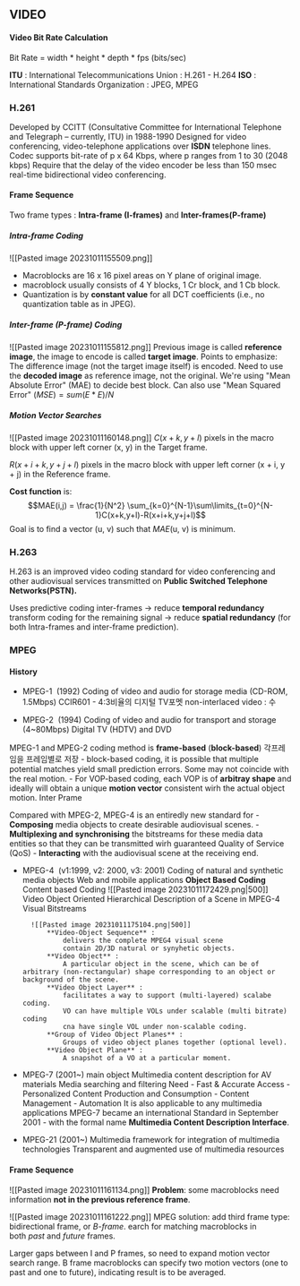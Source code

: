 ## VIDEO
#### Video Bit Rate Calculation
Bit Rate = width * height * depth * fps (bits/sec)

**ITU** : International Telecommunications Union : H.261 - H.264
**ISO** : International Standards Organization : JPEG, MPEG
### H.261
Developed by CCITT (Consultative Committee for International Telephone and Telegraph – currently, ITU) in 1988-1990 
Designed for video conferencing, video-telephone applications over **ISDN** telephone lines. 
Codec supports bit-rate of p x 64 Kbps, where p ranges from 1 to 30 (2048 kbps) 
Require that the delay of the video encoder be less than 150 msec real-time bidirectional video conferencing.

#### Frame Sequence
Two frame types : **Intra-frame (I-frames)** and **Inter-frames(P-frame)**

##### Intra-frame Coding
![[Pasted image 20231011155509.png]]
- Macroblocks are 16 x 16 pixel areas on Y plane of original image.
- macroblock usually consists of 4 Y blocks, 1 Cr block, and 1 Cb block.
- Quantization is by **constant value** for all DCT coefficients (i.e., no quantization table as in JPEG).

##### Inter-frame (P-frame) Coding
![[Pasted image 20231011155812.png]]
Previous image is called **reference image**, the image to encode is called **target image**.
Points to emphasize:
The difference image (not the target image itself) is encoded.
Need to use the **decoded image** as reference image, not the original.
We're using "Mean Absolute Error" (MAE) to decide best block.
	Can also use "Mean Squared Error" $(MSE) = sum(E*E)/N$

##### Motion Vector Searches
![[Pasted image 20231011160148.png]]
$C(x + k, y + l)$ pixels in the macro block with upper left corner (x, y) in the Target frame.

$R(x + i + k, y + j + l)$ pixels in the macro block with upper left corner (x + i, y + j) in the Reference frame.

**Cost function** is:
$$MAE(i,j) = \frac{1}{N^2} \sum_{k=0}^{N-1}\sum\limits_{t=0}^{N-1}C(x+k,y+l)-R(x+i+k,y+j+l)$$
Goal is to find a vector (u, v) such that _MAE_(u, v) is minimum.
### H.263
H.263 is an improved video coding standard for video conferencing and other audiovisual services transmitted on **Public Switched Telephone Networks(PSTN).**

Uses predictive coding inter-frames -> reduce **temporal redundancy** 
transform coding for the remaining signal -> reduce **spatial redundancy** 
	(for both Intra-frames and inter-frame prediction).
### MPEG
#### History
- MPEG-1  (1992)
	Coding of video and audio for storage media (CD-ROM, 1.5Mbps)
	CCIR601 - 4:3비율의 디지털 TV포멧
	non-interlaced video : 수

- MPEG-2  (1994)
	Coding of video and audio for transport and storage (4~80Mbps)
	Digital TV (HDTV) and DVD

MPEG-1 and MPEG-2 coding method is **frame-based**  (**block-based**)
	각프레임을 프레임별로 저장
	- block-based coding, it is possible that multiple potential matches yield small prediction errors. Some may not coincide with the real motion.
	- For VOP-based coding, each VOP is of **arbitray shape** and ideally will obtain a unique **motion vector** consistent wirh the actual object motion.
	Inter Prame

Compared with MPEG-2, MPEG-4 is an entiredly new standard for
	- **Composing** media objects to create desirable audiovisual scenes.
	- **Multiplexing and synchronising** the bitstreams for these media data entities so that they can be transmitted wirh guaranteed Quality of Service (QoS)
	- **Interacting** with the audiovisual scene at the receiving end.

- MPEG-4  (v1:1999, v2: 2000, v3: 2001)
	Coding of natural and synthetic media objects
	Web and mobile applications
	**Object Based Coding**
	Content based Coding
		![[Pasted image 20231011172429.png|500]]
		Video Object Oriented Hierarchical Description of a Scene in MPEG-4 Visual Bitstreams
		
		![[Pasted image 20231011175104.png|500]]
			**Video-Object Sequence** : 
				delivers the complete MPEG4 visual scene
				contain 2D/3D natural or synyhetic objects.
			**Video Object** : 
				A particular object in the scene, which can be of arbitrary (non-rectangular) shape corresponding to an object or background of the scene.
			**Video Object Layer** :
				facilitates a way to support (multi-layered) scalabe coding.
				VO can have multiple VOLs under scalable (multi bitrate) coding
				cna have single VOL under non-scalable coding.
			**Group of Video Object Planes** :
				Groups of video object planes together (optional level).
			**Video Object Plane** :
				A snapshot of a VO at a particular moment.

- MPEG-7 (2001~)
	main object
		Multimedia content description for AV materials
		Media searching and filtering
	Need
		- Fast & Accurate Access
		- Personalized Content Production and Consumption
		- Content Management
		- Automation
	It is also applicable to any multimedia applications
	MPEG-7 became an international Standard in September 2001 - with the formal name **Multimedia Content Description Interface**.
	

- MPEG-21 (2001~)
	Multimedia framework for integration of multimedia technologies
	Transparent and augmented use of multimedia resources
#### Frame Sequence
![[Pasted image 20231011161134.png]]
**Problem**: some macroblocks need information **not in the previous reference frame**.

![[Pasted image 20231011161222.png]]
MPEG solution: add third frame type: bidirectional frame, or *B-frame*.
	earch for matching macroblocks in both _past_ and _future_ frames.

Larger gaps between I and P frames, so need to expand motion vector search range.
B frame macroblocks can specify two motion vectors (one to past and one to future), indicating result is to be averaged.
